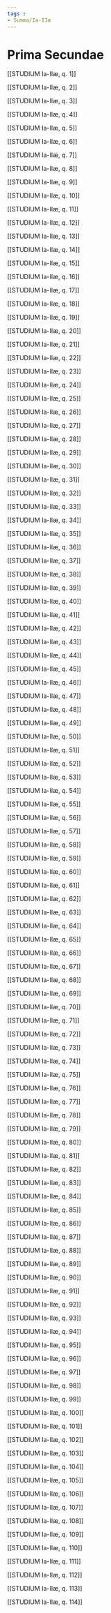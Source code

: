 ```yaml
---
tags : 
- Summa/Ia-IIæ
---
```


# Prima Secundae

[[STUDIUM Ia-IIæ, q. 1]]

[[STUDIUM Ia-IIæ, q. 2]]

[[STUDIUM Ia-IIæ, q. 3]]

[[STUDIUM Ia-IIæ, q. 4]]

[[STUDIUM Ia-IIæ, q. 5]]

[[STUDIUM Ia-IIæ, q. 6]]

[[STUDIUM Ia-IIæ, q. 7]]

[[STUDIUM Ia-IIæ, q. 8]]

[[STUDIUM Ia-IIæ, q. 9]]

[[STUDIUM Ia-IIæ, q. 10]]

[[STUDIUM Ia-IIæ, q. 11]]

[[STUDIUM Ia-IIæ, q. 12]]

[[STUDIUM Ia-IIæ, q. 13]]

[[STUDIUM Ia-IIæ, q. 14]]

[[STUDIUM Ia-IIæ, q. 15]]

[[STUDIUM Ia-IIæ, q. 16]]

[[STUDIUM Ia-IIæ, q. 17]]

[[STUDIUM Ia-IIæ, q. 18]]

[[STUDIUM Ia-IIæ, q. 19]]

[[STUDIUM Ia-IIæ, q. 20]]

[[STUDIUM Ia-IIæ, q. 21]]

[[STUDIUM Ia-IIæ, q. 22]]

[[STUDIUM Ia-IIæ, q. 23]]

[[STUDIUM Ia-IIæ, q. 24]]

[[STUDIUM Ia-IIæ, q. 25]]

[[STUDIUM Ia-IIæ, q. 26]]

[[STUDIUM Ia-IIæ, q. 27]]

[[STUDIUM Ia-IIæ, q. 28]]

[[STUDIUM Ia-IIæ, q. 29]]

[[STUDIUM Ia-IIæ, q. 30]]

[[STUDIUM Ia-IIæ, q. 31]]

[[STUDIUM Ia-IIæ, q. 32]]

[[STUDIUM Ia-IIæ, q. 33]]

[[STUDIUM Ia-IIæ, q. 34]]

[[STUDIUM Ia-IIæ, q. 35]]

[[STUDIUM Ia-IIæ, q. 36]]

[[STUDIUM Ia-IIæ, q. 37]]

[[STUDIUM Ia-IIæ, q. 38]]

[[STUDIUM Ia-IIæ, q. 39]]

[[STUDIUM Ia-IIæ, q. 40]]

[[STUDIUM Ia-IIæ, q. 41]]

[[STUDIUM Ia-IIæ, q. 42]]

[[STUDIUM Ia-IIæ, q. 43]]

[[STUDIUM Ia-IIæ, q. 44]]

[[STUDIUM Ia-IIæ, q. 45]]

[[STUDIUM Ia-IIæ, q. 46]]

[[STUDIUM Ia-IIæ, q. 47]]

[[STUDIUM Ia-IIæ, q. 48]]

[[STUDIUM Ia-IIæ, q. 49]]

[[STUDIUM Ia-IIæ, q. 50]]

[[STUDIUM Ia-IIæ, q. 51]]

[[STUDIUM Ia-IIæ, q. 52]]

[[STUDIUM Ia-IIæ, q. 53]]

[[STUDIUM Ia-IIæ, q. 54]]

[[STUDIUM Ia-IIæ, q. 55]]

[[STUDIUM Ia-IIæ, q. 56]]

[[STUDIUM Ia-IIæ, q. 57]]

[[STUDIUM Ia-IIæ, q. 58]]

[[STUDIUM Ia-IIæ, q. 59]]

[[STUDIUM Ia-IIæ, q. 60]]

[[STUDIUM Ia-IIæ, q. 61]]

[[STUDIUM Ia-IIæ, q. 62]]

[[STUDIUM Ia-IIæ, q. 63]]

[[STUDIUM Ia-IIæ, q. 64]]

[[STUDIUM Ia-IIæ, q. 65]]

[[STUDIUM Ia-IIæ, q. 66]]

[[STUDIUM Ia-IIæ, q. 67]]

[[STUDIUM Ia-IIæ, q. 68]]

[[STUDIUM Ia-IIæ, q. 69]]

[[STUDIUM Ia-IIæ, q. 70]]

[[STUDIUM Ia-IIæ, q. 71]]

[[STUDIUM Ia-IIæ, q. 72]]

[[STUDIUM Ia-IIæ, q. 73]]

[[STUDIUM Ia-IIæ, q. 74]]

[[STUDIUM Ia-IIæ, q. 75]]

[[STUDIUM Ia-IIæ, q. 76]]

[[STUDIUM Ia-IIæ, q. 77]]

[[STUDIUM Ia-IIæ, q. 78]]

[[STUDIUM Ia-IIæ, q. 79]]

[[STUDIUM Ia-IIæ, q. 80]]

[[STUDIUM Ia-IIæ, q. 81]]

[[STUDIUM Ia-IIæ, q. 82]]

[[STUDIUM Ia-IIæ, q. 83]]

[[STUDIUM Ia-IIæ, q. 84]]

[[STUDIUM Ia-IIæ, q. 85]]

[[STUDIUM Ia-IIæ, q. 86]]

[[STUDIUM Ia-IIæ, q. 87]]

[[STUDIUM Ia-IIæ, q. 88]]

[[STUDIUM Ia-IIæ, q. 89]]

[[STUDIUM Ia-IIæ, q. 90]]

[[STUDIUM Ia-IIæ, q. 91]]

[[STUDIUM Ia-IIæ, q. 92]]

[[STUDIUM Ia-IIæ, q. 93]]

[[STUDIUM Ia-IIæ, q. 94]]

[[STUDIUM Ia-IIæ, q. 95]]

[[STUDIUM Ia-IIæ, q. 96]]

[[STUDIUM Ia-IIæ, q. 97]]

[[STUDIUM Ia-IIæ, q. 98]]

[[STUDIUM Ia-IIæ, q. 99]]

[[STUDIUM Ia-IIæ, q. 100]]

[[STUDIUM Ia-IIæ, q. 101]]

[[STUDIUM Ia-IIæ, q. 102]]

[[STUDIUM Ia-IIæ, q. 103]]

[[STUDIUM Ia-IIæ, q. 104]]

[[STUDIUM Ia-IIæ, q. 105]]

[[STUDIUM Ia-IIæ, q. 106]]

[[STUDIUM Ia-IIæ, q. 107]]

[[STUDIUM Ia-IIæ, q. 108]]

[[STUDIUM Ia-IIæ, q. 109]]

[[STUDIUM Ia-IIæ, q. 110]]

[[STUDIUM Ia-IIæ, q. 111]]

[[STUDIUM Ia-IIæ, q. 112]]

[[STUDIUM Ia-IIæ, q. 113]]

[[STUDIUM Ia-IIæ, q. 114]]

